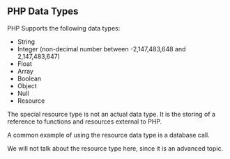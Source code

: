 ## PHP Data Types

PHP Supports the following data types:

- String
- Integer (non-decimal number between -2,147,483,648 and 2,147,483,647)
- Float
- Array
- Boolean
- Object
- Null
- Resource

The special resource type is not an actual data type. It is the storing of a reference to functions and resources external to PHP.

A common example of using the resource data type is a database call.

We will not talk about the resource type here, since it is an advanced topic.